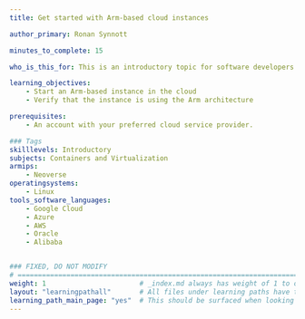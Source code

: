 ```yaml
---
title: Get started with Arm-based cloud instances

author_primary: Ronan Synnott

minutes_to_complete: 15

who_is_this_for: This is an introductory topic for software developers who are new to Arm-based cloud instances.

learning_objectives:
    - Start an Arm-based instance in the cloud
    - Verify that the instance is using the Arm architecture

prerequisites:
    - An account with your preferred cloud service provider.

### Tags
skilllevels: Introductory
subjects: Containers and Virtualization
armips:
    - Neoverse
operatingsystems:
    - Linux
tools_software_languages:
    - Google Cloud
    - Azure
    - AWS
    - Oracle
    - Alibaba


### FIXED, DO NOT MODIFY
# ================================================================================
weight: 1                       # _index.md always has weight of 1 to order correctly
layout: "learningpathall"       # All files under learning paths have this same wrapper
learning_path_main_page: "yes"  # This should be surfaced when looking for related content. Only set for _index.md of learning path content.
---
```

